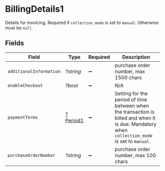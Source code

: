 # BillingDetails1

Details for invoicing. Required if `collection_mode` is set to `manual`. Otherwise must be `null`.


## Fields

| Field                                                                                                                                          | Type                                                                                                                                           | Required                                                                                                                                       | Description                                                                                                                                    |
| ---------------------------------------------------------------------------------------------------------------------------------------------- | ---------------------------------------------------------------------------------------------------------------------------------------------- | ---------------------------------------------------------------------------------------------------------------------------------------------- | ---------------------------------------------------------------------------------------------------------------------------------------------- |
| `additionalInformation`                                                                                                                        | *?string*                                                                                                                                      | :heavy_minus_sign:                                                                                                                             | purchase order number, max 1500 chars                                                                                                          |
| `enableCheckout`                                                                                                                               | *?bool*                                                                                                                                        | :heavy_minus_sign:                                                                                                                             | N/A                                                                                                                                            |
| `paymentTerms`                                                                                                                                 | [?Period1](../../models/shared/Period1.md)                                                                                                     | :heavy_minus_sign:                                                                                                                             | Setting for the period of time between when the transaction is billed and when it is due. Mandatory when `collection_mode` is set to `manual`. |
| `purchaseOrderNumber`                                                                                                                          | *?string*                                                                                                                                      | :heavy_minus_sign:                                                                                                                             | purchase order number, max 100 chars                                                                                                           |